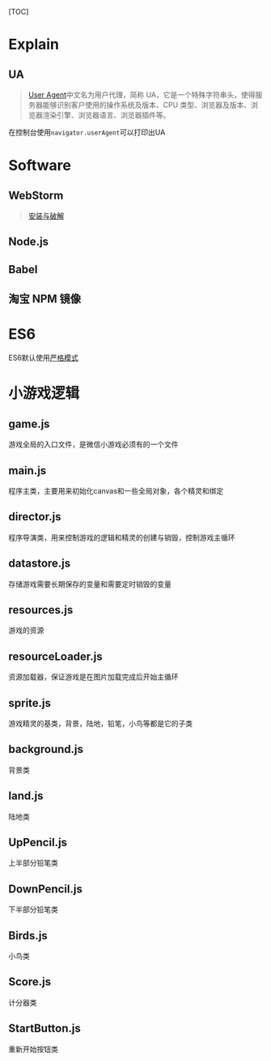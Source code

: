 [TOC]

# Explain

## UA

> [User Agent](https://baike.baidu.com/item/%E7%94%A8%E6%88%B7%E4%BB%A3%E7%90%86/1471005?fromtitle=useragent&fromid=5534048&fr=aladdin)中文名为用户代理，简称 UA，它是一个特殊字符串头，使得服务器能够识别客户使用的操作系统及版本、CPU 类型、浏览器及版本、浏览器渲染引擎、浏览器语言、浏览器插件等。

在控制台使用`navigator.userAgent`可以打印出UA

# Software

## WebStorm

> [安装与破解](https://blog.csdn.net/dujing_15620553271/article/details/79126676)

## Node.js

## Babel

## 淘宝 NPM 镜像

# ES6

ES6默认使用[严格模式](http://www.runoob.com/js/js-strict.html)

# 小游戏逻辑

## game.js

游戏全局的入口文件，是微信小游戏必须有的一个文件

## main.js

程序主类，主要用来初始化canvas和一些全局对象，各个精灵和绑定

## director.js

程序导演类，用来控制游戏的逻辑和精灵的创建与销毁，控制游戏主循环

## datastore.js

存储游戏需要长期保存的变量和需要定时销毁的变量

## resources.js

游戏的资源

## resourceLoader.js

资源加载器，保证游戏是在图片加载完成后开始主循环

## sprite.js

游戏精灵的基类，背景，陆地，铅笔，小鸟等都是它的子类

## background.js

背景类

## land.js

陆地类

## UpPencil.js

上半部分铅笔类

## DownPencil.js

下半部分铅笔类

## Birds.js

小鸟类

## Score.js

计分器类

## StartButton.js

重新开始按钮类

